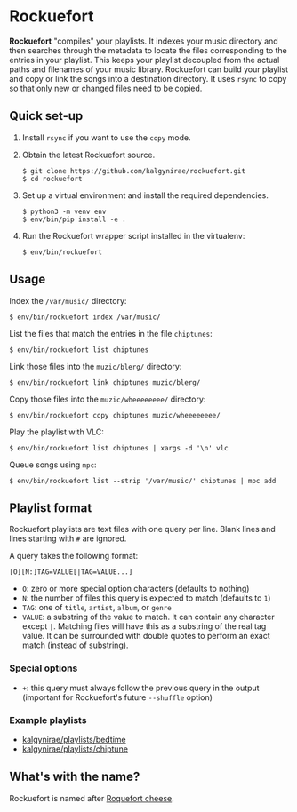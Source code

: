 Rockuefort
==========

**Rockuefort** "compiles" your playlists. It indexes your music
directory and then searches through the metadata to locate the files
corresponding to the entries in your playlist. This keeps your playlist
decoupled from the actual paths and filenames of your music library.
Rockuefort can build your playlist and copy or link the songs into a
destination directory. It uses `rsync` to copy so that only new or
changed files need to be copied.

Quick set-up
------------

1.  Install `rsync` if you want to use the `copy` mode.

2.  Obtain the latest Rockuefort source.

        $ git clone https://github.com/kalgynirae/rockuefort.git
        $ cd rockuefort

3.  Set up a virtual environment and install the required dependencies.

        $ python3 -m venv env
        $ env/bin/pip install -e .

4.  Run the Rockuefort wrapper script installed in the virtualenv:

        $ env/bin/rockuefort

Usage
-----

Index the `/var/music/` directory:

    $ env/bin/rockuefort index /var/music/

List the files that match the entries in the file `chiptunes`:

    $ env/bin/rockuefort list chiptunes

Link those files into the `muzic/blerg/` directory:

    $ env/bin/rockuefort link chiptunes muzic/blerg/

Copy those files into the `muzic/wheeeeeeee/` directory:

    $ env/bin/rockuefort copy chiptunes muzic/wheeeeeeee/

Play the playlist with VLC:

    $ env/bin/rockuefort list chiptunes | xargs -d '\n' vlc

Queue songs using `mpc`:

    $ env/bin/rockuefort list --strip '/var/music/' chiptunes | mpc add

Playlist format
---------------

Rockuefort playlists are text files with one query per line. Blank lines
and lines starting with `#` are ignored.

A query takes the following format:

    [O][N:]TAG=VALUE[|TAG=VALUE...]

*   `O`: zero or more special option characters (defaults to nothing)
*   `N`: the number of files this query is expected to match (defaults
    to `1`)
*   `TAG`: one of `title`, `artist`, `album`, or `genre`
*   `VALUE`: a substring of the value to match. It can contain any
    character except `|`. Matching files will have this as a substring
    of the real tag value. It can be surrounded with double quotes to
    perform an exact match (instead of substring).

### Special options

*   `+`: this query must always follow the previous query in the output
    (important for Rockuefort's future `--shuffle` option)

### Example playlists

*   [kalgynirae/playlists/bedtime](https://bitbucket.org/kalgynirae/playlists/src/f25098b617df69227113b4a76050c84e95d348d9/bedtime?at=master)
*   [kalgynirae/playlists/chiptune](https://bitbucket.org/kalgynirae/playlists/src/f25098b617df69227113b4a76050c84e95d348d9/chiptune?at=master)

What's with the name?
---------------------

Rockuefort is named after [Roquefort
cheese](https://en.wikipedia.org/wiki/Roquefort).

